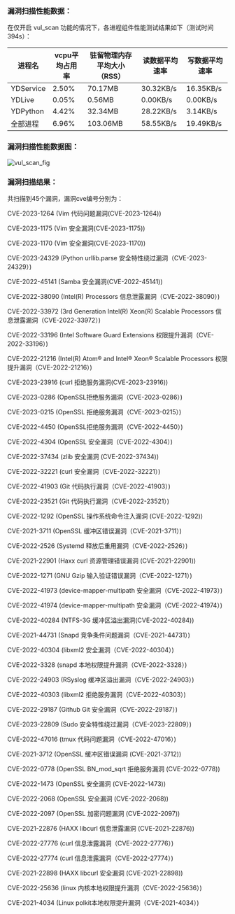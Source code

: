 ### 漏洞扫描性能数据：

在仅开启 vul_scan 功能的情况下，各进程组件性能测试结果如下（测试时间394s）：

| 进程名 | vcpu平均占用率 | 驻留物理内存平均大小（RSS） | 读数据平均速率 | 写数据平均速率 
| --- | --- | --- | --- | --- |
| YDService | 2.50% | 70.17MB | 30.32KB/s | 16.35KB/s 
| YDLive | 0.05% | 0.56MB | 0.00KB/s | 0.00KB/s 
| YDPython | 4.42% | 32.34MB | 28.22KB/s | 3.14KB/s 
| 全部进程 | 6.96% | 103.06MB | 58.55KB/s | 19.49KB/s 
### 漏洞扫描性能数据图：

![vul_scan_fig](E:\Project\Python_project\graduation_project\PF_test\tencent_pf_test\tencent\vul_scan.png)
### 漏洞扫描结果：

共扫描到45个漏洞，漏洞cve编号分别为：

CVE-2023-1264 (Vim 代码问题漏洞(CVE-2023-1264))

CVE-2023-1175 (Vim 安全漏洞(CVE-2023-1175))

CVE-2023-1170 (Vim 安全漏洞(CVE-2023-1170))

CVE-2023-24329 (Python urllib.parse 安全特性绕过漏洞（CVE-2023-24329）)

CVE-2022-45141 (Samba 安全漏洞(CVE-2022-45141))

CVE-2022-38090 (Intel(R) Processors 信息泄露漏洞（CVE-2022-38090）)

CVE-2022-33972 (3rd Generation Intel(R) Xeon(R) Scalable Processors 信息泄露漏洞（CVE-2022-33972）)

CVE-2022-33196 (Intel Software Guard Extensions 权限提升漏洞（CVE-2022-33196）)

CVE-2022-21216 (Intel(R) Atom® and Intel® Xeon® Scalable Processors 权限提升漏洞（CVE-2022-21216）)

CVE-2023-23916 (curl 拒绝服务漏洞(CVE-2023-23916))

CVE-2023-0286 (OpenSSL拒绝服务漏洞（CVE-2023-0286）)

CVE-2023-0215 (OpenSSL 拒绝服务漏洞（CVE-2023-0215）)

CVE-2022-4450 (OpenSSL拒绝服务漏洞（CVE-2022-4450）)

CVE-2022-4304 (OpenSSL 安全漏洞（CVE-2022-4304）)

CVE-2022-37434 (zlib 安全漏洞 (CVE-2022-37434))

CVE-2022-32221 (curl 安全漏洞（CVE-2022-32221）)

CVE-2022-41903 (Git 代码执行漏洞（CVE-2022-41903）)

CVE-2022-23521 (Git 代码执行漏洞（CVE-2022-23521）)

CVE-2022-1292 (OpenSSL 操作系统命令注入漏洞 (CVE-2022-1292))

CVE-2021-3711 (OpenSSL 缓冲区错误漏洞（CVE-2021-3711）)

CVE-2022-2526 (Systemd 释放后重用漏洞（CVE-2022-2526）)

CVE-2021-22901 (Haxx curl 资源管理错误漏洞 (CVE-2021-22901))

CVE-2022-1271 (GNU Gzip 输入验证错误漏洞（CVE-2022-1271）)

CVE-2022-41973 (device-mapper-multipath 安全漏洞（CVE-2022-41973）)

CVE-2022-41974 (device-mapper-multipath 安全漏洞（CVE-2022-41974）)

CVE-2022-40284 (NTFS-3G 缓冲区溢出漏洞(CVE-2022-40284))

CVE-2021-44731 (Snapd 竞争条件问题漏洞（CVE-2021-44731）)

CVE-2022-40304 (libxml2 安全漏洞（CVE-2022-40304）)

CVE-2022-3328 (snapd 本地权限提升漏洞（CVE-2022-3328）)

CVE-2022-24903 (RSyslog 缓冲区溢出漏洞（CVE-2022-24903）)

CVE-2022-40303 (libxml2 拒绝服务漏洞（CVE-2022-40303）)

CVE-2022-29187 (Github Git 安全漏洞（CVE-2022-29187）)

CVE-2023-22809 (Sudo 安全特性绕过漏洞（CVE-2023-22809）)

CVE-2022-47016 (tmux 代码问题漏洞（CVE-2022-47016）)

CVE-2021-3712 (OpenSSL 缓冲区错误漏洞 (CVE-2021-3712))

CVE-2022-0778 (OpenSSL BN_mod_sqrt 拒绝服务漏洞 (CVE-2022-0778))

CVE-2022-1473 (OpenSSL 安全漏洞 (CVE-2022-1473))

CVE-2022-2068 (OpenSSL 安全漏洞 (CVE-2022-2068))

CVE-2022-2097 (OpenSSL 加密问题漏洞 (CVE-2022-2097))

CVE-2021-22876 (HAXX libcurl 信息泄露漏洞 (CVE-2021-22876))

CVE-2022-27776 (curl 信息泄露漏洞（CVE-2022-27776）)

CVE-2022-27774 (curl 信息泄露漏洞（CVE-2022-27774）)

CVE-2021-22898 (HAXX libcurl 安全漏洞 (CVE-2021-22898))

CVE-2022-25636 (linux 内核本地权限提升漏洞（CVE-2022-25636）)

CVE-2021-4034 (Linux polkit本地权限提升漏洞（CVE-2021-4034）)

